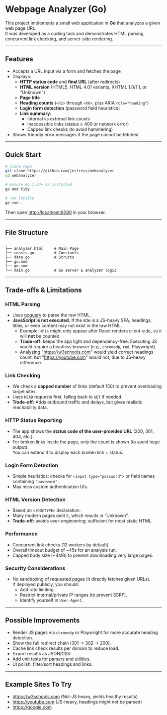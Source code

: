 # Webpage Analyzer (Go)

This project implements a small web application in **Go** that analyzes a given web page URL.  
It was developed as a coding task and demonstrates HTML parsing, concurrent link checking, and server-side rendering.

---

## Features

- Accepts a URL input via a form and fetches the page
- Displays:
  - **HTTP status code** and **final URL** (after redirects)
  - **HTML version** (HTML5, HTML 4.01 variants, XHTML 1.0/1.1, or "Unknown")
  - **Page title**
  - **Heading counts** (`<h1>` through `<h6>`, plus ARIA `role="heading"`)
  - **Login form detection** (password field heuristics)
  - **Link summary**:
    - Internal vs external link counts
    - Inaccessible links (status ≥ 400 or network error)
    - Capped link checks (to avoid hammering)
- Shows friendly error messages if the page cannot be fetched

---

## Quick Start

```bash
# clone repo
git clone https://github.com/jestress/webanalyzer
cd webanalyzer

# ensure Go 1.24+ is installed
go mod tidy

# run locally
go run .
```

Then open [http://localhost:8080](http://localhost:8080) in your browser.

---

## File Structure

```
.
├── analyzer.html     # Main Page
├── consts.go         # Constants
├── data.go           # Structs
├── go.mod
├── go.sum
└── main.go           # Go server & analyzer logic
```

---

## Trade-offs & Limitations

### HTML Parsing
- Uses [goquery](https://github.com/PuerkitoBio/goquery) to parse the raw HTML.
- **JavaScript is not executed.** If the site is a JS-heavy SPA, headings, titles, or even content may not exist in the raw HTML.  
  - Example: `<h1>` might only appear after React renders client-side, so it will **not** be counted.
  - **Trade-off:** keeps the app light and dependency-free. Executing JS would require a headless browser (e.g., `chromedp`, `rod`, Playwright).
  - Analyzing "https://w3schools.com" would yield correct headings count, but "https://youtube.com" would not, due to JS-heavy difference.

### Link Checking
- We check a **capped number** of links (default 150) to prevent overloading target sites.
- Uses `HEAD` requests first, falling back to `GET` if needed.
- **Trade-off:** Adds outbound traffic and delays, but gives realistic reachability data.

### HTTP Status Reporting
- The app shows the **status code of the user-provided URL** (200, 301, 404, etc.).
- For broken links inside the page, only the count is shown (to avoid huge output).  
  You can extend it to display each broken link + status.

### Login Form Detection
- Simple heuristics: checks for `<input type="password">` or field names containing `"password"`.
- May miss custom authentication UIs.

### HTML Version Detection
- Based on `<!DOCTYPE>` declaration.  
- Many modern pages omit it, which results in "Unknown".
- **Trade-off:** avoids over-engineering; sufficient for most static HTML.

### Performance
- Concurrent link checks (12 workers by default).
- Overall timeout budget of ~45s for an analysis run.
- Capped body size (~4MB) to prevent downloading very large pages.

### Security Considerations
- No sandboxing of requested pages (it directly fetches given URLs).  
  If deployed publicly, you should:
  - Add rate limiting.
  - Restrict internal/private IP ranges (to prevent SSRF).
  - Identify yourself in `User-Agent`.

---

## Possible Improvements

- Render JS pages via `chromedp` or Playwright for more accurate heading detection.
- Show the full redirect chain (301 → 302 → 200).
- Cache link check results per domain to reduce load.
- Export results as JSON/CSV.
- Add unit tests for parsers and utilities.
- UI polish: filter/sort headings and links.

---

## Example Sites To Try

- https://w3schools.com (Not-JS heavy, yields healthy results)
- https://youtube.com (JS-heavy, headings might not be parsed)
- https://google.com
